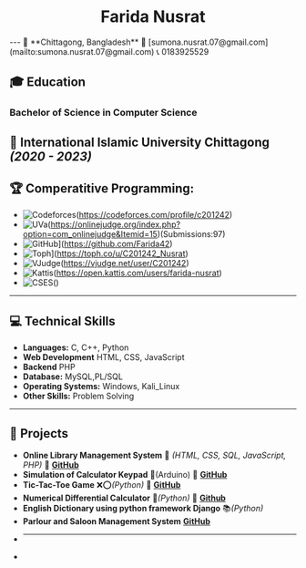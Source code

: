  <h1 align="center">Farida Nusrat</h1>
---
📍 **Chittagong, Bangladesh**  📧 [sumona.nusrat.07@gmail.com](mailto:sumona.nusrat.07@gmail.com)  📞 0183925529  

## 🎓 Education  
### **Bachelor of Science in Computer Science**  
📌 International Islamic University Chittagong _(2020 - 2023)_  
----
## 🏆 Comperatitive Programming:
- ![Codeforces](https://img.shields.io/badge/Codeforces-1F8ACB.svg?logoColor=white)(https://codeforces.com/profile/c201242)
- ![UVa](https://img.shields.io/badge/UVa-1F8ACB.svg?logoColor=white)(https://onlinejudge.org/index.php?option=com_onlinejudge&Itemid=15)(Submissions:97)
- ![GitHub](https://img.shields.io/badge/GitHub-181717?logo=github&logoColor=white)](https://github.com/Farida42)
- ![Toph](https://img.shields.io/badge/Toph-FF5722?logo=toptal&logoColor=white)](https://toph.co/u/C201242_Nusrat)
- ![VJudge](https://img.shields.io/badge/VJudge-007396.svg?logo=codechef&logoColor=white)(https://vjudge.net/user/C201242)
- ![Kattis](https://img.shields.io/badge/Kattis-0055A4.svg?logo=coderwall&logoColor=white)(https://open.kattis.com/users/farida-nusrat)
- ![CSES](https://img.shields.io/badge/CSES-1F8ACB.svg)()
----
## 💻 Technical Skills
- **Languages:** C, C++, Python
- **Web Development** HTML, CSS, JavaScript
- **Backend** PHP
- **Database:** MySQL,PL/SQL
- **Operating Systems:** Windows, Kali_Linux
- **Other Skills:** Problem Solving  
----
## 🚀 Projects
 - **Online Library Management System** 🌱 _(HTML, CSS, SQL, JavaScript, PHP)_ 🔗 **[GitHub](https://github.com/Farida42/Library-Management-System)**  
 - **Simulation of Calculator Keypad**  🔢(Arduino) 🔗 **[GitHub](https://github.com/Farida42/EEE_project_calculator)**
- **Tic-Tac-Toe Game** ❌⭕_(Python)_ 🔗 **[GitHub](https://github.com/Farida42/Software-Engineering-Lab/tree/main/Project%20without%20framework)**
- **Numerical Differential Calculator**  🔢_(Python)_  🔗 **[Github](https://github.com/Farida42/Numerical-Differential-Calculator)**
-  **English Dictionary using python framework Django** 📚_(Python)_
-  **Parlour and Saloon Management System** **[GitHub](https://github.com/Farida42/Parlour-and-Saloon-Management-System)**
- ** **
- 

